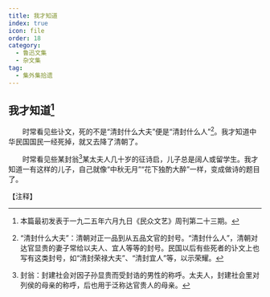 ```yaml
---
title: 我才知道
index: true
icon: file
order: 18
category:
  - 鲁迅文集
  - 杂文集
tag:  
  - 集外集拾遗
---
```


## 我才知道[^①]

　　时常看见些讣文，死的不是“清封什么大夫”便是“清封什么人”[^②]。我才知道中华民国国民一经死掉，就又去降了清朝了。

　　时常看见些某封翁[^③]某太夫人几十岁的征诗启，儿子总是阔人或留学生。我才知道一有这样的儿子，自己就像“中秋无月”“花下独酌大醉”一样，变成做诗的题目了。

【注释】

[^①]: 本篇最初发表于一九二五年六月九日《民众文艺》周刊第二十三期。

[^②]: “清封什么大夫”：清朝对正一品到从五品文官的封号。“清封什么人”，清朝对达官显贵的妻子常给以夫人、宜人等等的封号。民国以后有些死者的讣文上也写有这类封号，如“清封荣禄大夫”、“清封宜人”等，以示荣耀。

[^③]: 封翁：封建社会对因子孙显贵而受封诰的男性的称呼。太夫人，封建社会里对列侯的母亲的称呼，后也用于泛称达官贵人的母亲。
